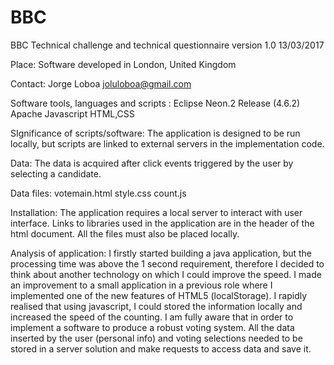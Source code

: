 # BBC
BBC Technical challenge and  technical questionnaire version 1.0 13/03/2017

Place:
Software developed in London, United Kingdom

Contact:
Jorge Loboa
joluloboa@gmail.com

Software tools, languages and scripts :
Eclipse Neon.2 Release (4.6.2)
Apache
Javascript
HTML,CSS

SIgnificance of scripts/software:
The application is designed to be run locally, but scripts are linked to external servers in the implementation code.

Data:
The data is acquired after click events triggered by the user by selecting a candidate.

Data files:
votemain.html
style.css
count.js

Installation:
The application requires a local server to interact with user interface. Links to libraries used in the application are in the header of the html document.
All the files must also be placed locally.

Analysis of application:
I firstly started building a java application, but the processing time was above the 1 second requirement, therefore I decided to think about another technology on which I could improve the speed. 
I made an  improvement to a small application in a previous role where I implemented one of the new features of HTML5 (localStorage). I rapidly realised that using javascript, I could stored the information locally and increased the speed of the counting.
I am fully aware that in order to implement a software to produce a robust voting system.  All the data inserted by the user (personal info) and voting selections needed to be stored in a server solution and make requests to access data and save it.
